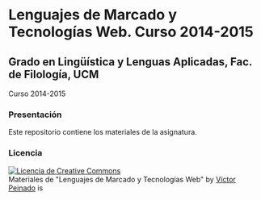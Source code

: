 # Lenguajes de Marcado y Tecnologías Web. Curso 2014-2015

## Grado en Lingüística y Lenguas Aplicadas, Fac. de Filología, UCM

Curso 2014-2015

### Presentación

Este repositorio contiene los materiales de la asignatura.



### Licencia

<a rel="license" href="http://creativecommons.org/licenses/by-sa/4.0/"><img
alt="Licencia de Creative Commons" style="border-width:0"
src="https://i.creativecommons.org/l/by-sa/4.0/88x31.png" /></a><br /><span
xmlns:dct="http://purl.org/dc/terms/" property="dct:title">Materiales de
"Lenguajes de Marcado y Tecnologías Web"</span> by <a
xmlns:cc="http://creativecommons.org/ns#" href="http://vitojph.github.io/"
property="cc:attributionName" rel="cc:attributionURL">Víctor Peinado</a> is
